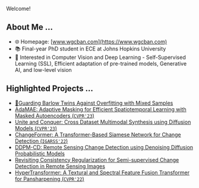 Welcome!

## About Me ...

- 🌐 Homepage: [www.wgcban.com](https://www.wgcban.com)
- 📚 Final-year PhD student in ECE at Johns Hopkins University
- 👀 Interested in Computer Vision and Deep Learning - Self-Supervised Learning (SSL), Efficient adaptation of pre-trained models, Generative AI, and low-level vision

## Highlighted Projects ...

- [🚨Guarding Barlow Twins Against Overfitting with Mixed Samples](https://github.com/wgcban/mix-bt)
- [AdaMAE: Adaptive Masking for Efficient Spatiotemporal Learning with Masked Autoencoders (`CVPR'23`)](https://github.com/wgcban/adamae)
- [Unite and Conquer: Cross Dataset Multimodal Synthesis using Diffusion Models (`CVPR'23`)](https://nithin-gk.github.io/projectpages/Multidiff/index.html)
- [ChangeFormer: A Transformer-Based Siamese Network for Change Detection (`IGARSS'22`)](https://github.com/wgcban/ChangeFormer)
- [DDPM-CD: Remote Sensing Change Detection using Denoising Diffusion Probabilistic Models](https://github.com/wgcban/ddpm-cd)
- [Revisiting Consistency Regularization for Semi-supervised Change Detection in Remote Sensing Images](https://github.com/wgcban/SemiCD)
- [HyperTransformer: A Textural and Spectral Feature Fusion Transformer for Pansharpening (`CVPR'22`)](https://github.com/wgcban/HyperTransformer)
